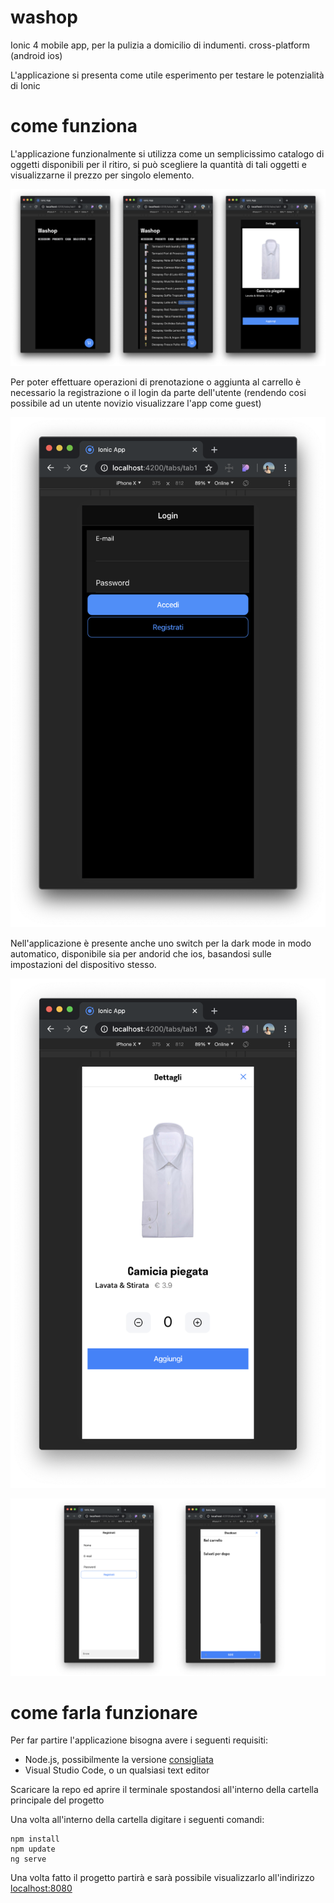# washop
Ionic 4 mobile app, per la pulizia a domicilio di indumenti. cross-platform (android ios)

L'applicazione si presenta come utile esperimento per testare le potenzialità di Ionic 

# come funziona

L'applicazione funzionalmente si utilizza come un semplicissimo catalogo di oggetti disponibili per il ritiro, si può scegliere
la quantità di tali oggetti e visualizzarne il prezzo per singolo elemento.

![alt text](https://github.com/lorenzocastorina/washop/blob/master/screenshots/home.png?raw=true)

Per poter effettuare operazioni di prenotazione o aggiunta al carrello è necessario la registrazione o il login da parte 
dell'utente (rendendo cosi possibile ad un utente novizio visualizzare l'app come guest)

![alt text](https://github.com/lorenzocastorina/washop/blob/master/screenshots/login.png?raw=true)

Nell'applicazione è presente anche uno switch per la dark mode in modo automatico, disponibile sia per andorid che ios, basandosi
sulle impostazioni del dispositivo stesso.

![alt text](https://github.com/lorenzocastorina/washop/blob/master/screenshots/white.png?raw=true)

![alt text](https://github.com/lorenzocastorina/washop/blob/master/screenshots/other.png?raw=true)

# come farla funzionare

Per far partire l'applicazione bisogna avere i seguenti requisiti: 

* Node.js, possibilmente la versione [consigliata](https://nodejs.org/it/)
* Visual Studio Code, o un qualsiasi text editor

Scaricare la repo ed aprire il terminale spostandosi all'interno della cartella principale del progetto

Una volta all'interno della cartella digitare i seguenti comandi: 
```
npm install
npm update  
ng serve
```

Una volta fatto il progetto partirà e sarà possibile visualizzarlo all'indirizzo [localhost:8080](http://localhost:8080/)
